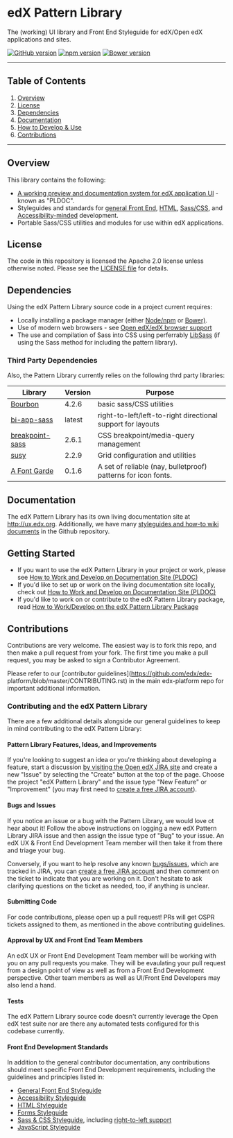 # edX Pattern Library

The (working) UI library and Front End Styleguide for edX/Open edX applications and sites.

[![GitHub version](https://badge.fury.io/gh/edx%2Fux-pattern-library.svg)](https://badge.fury.io/gh/edx%2Fux-pattern-library)  [![npm version](https://badge.fury.io/js/edx-pattern-library.svg)](https://badge.fury.io/js/edx-pattern-library)  [![Bower version](https://badge.fury.io/bo/edx-pattern-library.svg)](https://badge.fury.io/bo/edx-pattern-library)

- - -

## Table of Contents

1. [Overview](#overview)
2. [License](#license)
3. [Dependencies](#dependencies)
4. [Documentation](#documentation)
5. [How to Develop & Use]()
6. [Contributions](#contributions)

- - -

## Overview

This library contains the following:

* [A working preview and documentation system for edX application UI](http://ux.edx.org) - known as "PLDOC".
* Styleguides and standards for [general Front End](https://github.com/edx/ux-pattern-library/wiki/Styleguide:-General), [HTML](https://github.com/edx/ux-pattern-library/wiki/Styleguide:-HTML), [Sass/CSS](https://github.com/edx/ux-pattern-library/wiki/Styleguide:-Sass-&-CSS), and [Accessibility-minded](https://github.com/edx/ux-pattern-library/wiki/Styleguide:-Accessibility) development.
* Portable Sass/CSS utilities and modules for use within edX applications.

## License

The code in this repository is licensed the Apache 2.0 license unless otherwise
noted. Please see the [LICENSE file](https://github.com/edx/ux-pattern-library/blob/master/LICENSE) for details.

## Dependencies

Using the edX Pattern Library source code in a project current requires:

* Locally installing a package manager (either [Node/npm](https://nodejs.org) or [Bower)](http://bower.io/).
* Use of modern web browsers - see [Open edX/edX browser support](http://docstrings.readthedocs.org/en/latest/front_matter/browsers.html)
* The use and compilation of Sass into CSS using perferrably [LibSass](http://sass-lang.com/libsass) (if using the Sass method for including the pattern library).


### Third Party Dependencies

Also, the Pattern Library currently relies on the following thrd party libraries:

| Library                                                         | Version       | Purpose                                                       |  
| -------------                                                   | ------------- | -------------                                                 |  
| [Bourbon](https://github.com/thoughtbot/bourbon)                | 4.2.6         | basic sass/CSS utilities                                      |
| [bi-app-sass](https://github.com/anasnakawa/bi-app-sass)        | latest        | right-to-left/left-to-right directional support for layouts   |  
| [breakpoint-sass](https://github.com/at-import/breakpoint)      | 2.6.1         | CSS breakpoint/media-query management                         |  
| [susy](https://github.com/ericam/susy)                          | 2.2.9         | Grid configuration and utilities                              |  
| [A Font Garde](https://github.com/filamentgroup/a-font-garde)   | 0.1.6         | A set of reliable (nay, bulletproof) patterns for icon fonts. |  

## Documentation

The edX Pattern Library has its own living documentation site at
http://ux.edx.org. Additionally, we have many [styleguides and how-to wiki
documents](https://github.com/edx/ux-pattern-library/wiki) in the Github
repository.

## Getting Started
* If you want to use the edX Pattern Library in your project or work, please see [How to Work and Develop on Documentation Site (PLDOC)](https://github.com/edx/ux-pattern-library/wiki#how-to-use-and-deploy-the-uxpl-in-your-project)
* If you'd like to set up or work on the living documentation site locally, check out [How to Work and Develop on Documentation Site (PLDOC)](https://github.com/edx/ux-pattern-library/wiki#how-to-work-and-develop-on-documentation-site-pldoc)
* If you'd like to work on or contribute to the edX Pattern Library package, read [How to Work/Develop on the edX Pattern Library Package](https://github.com/edx/ux-pattern-library/wiki#how-to-workdevelop-on-the-ux-pattern-library-package)


## Contributions
Contributions are very welcome. The easiest way is to fork this repo, and then
make a pull request from your fork. The first time you make a pull request, you
may be asked to sign a Contributor Agreement.

Please refer to our [contributor guidelines](https://github.com/edx/edx-
platform/blob/master/CONTRIBUTING.rst) in the main edx-platform repo for
important additional information.

### Contributing and the edX Pattern Library
There are a few additional details alongside our general guidelines to keep in mind contributing to the edX Pattern Library:

#### Pattern Library Features, Ideas, and Improvements
If you're looking to suggest an idea or you're thinking about developing a
feature, start a discussion [by visiting the Open edX JIRA
site](https://openedx.atlassian.net/secure/Dashboard.jspa) and  create a new
"Issue" by selecting the "Create" button at the top of the page. Choose the
project "edX Pattern Library" and the issue type "New Feature" or "Improvement"
(you may first need to [create a free JIRA
account](https://openedx.atlassian.net/admin/users/sign-up)).

#### Bugs and Issues
If you notice an issue or a bug with the Pattern Library, we would love ot hear
about it! Follow the above instructions on logging a new edX Pattern Library JIRA issue and then assign the issue type of "Bug" to your issue. An edX UX & Front End Development Team member will then take it from there and triage your bug.

Conversely, if you want to help resolve any known [bugs/issues](https://openedx.atlassian.net/projects/UXPL/issues), which are tracked in JIRA, you can [create a free JIRA account](https://openedx.atlassian.net/admin/users/sign-up) and then comment on the ticket to indicate that you are working on it. Don't hesitate to ask clarifying questions on the ticket as needed, too, if anything is unclear.

#### Submitting Code
For code contributions, please open up a pull request! PRs will get OSPR tickets assigned to them, as mentioned in the above contributing guidelines.

#### Approval by UX and Front End Team Members
An edX UX or Front End Development Team member will be working with you on any pull requests you make.
They will be evaulating your pull request from a design point of view as well as from a Front End Development perspective. Other team members as well as UI/Front End Developers may also lend a hand.

#### Tests
The edX Pattern Library source code doesn't currently leverage the Open edX test
suite nor are there any automated tests configured for this codebase currently.

#### Front End Development Standards
In addition to the general contributor documentation, any contributions should
meet specific Front End Development requirements, including the guidelines and
principles listed in:

* [General Front End Styleguide](https://github.com/edx/ux-pattern-library/wiki/Styleguide:-General)
* [Accessibility Styleguide](https://github.com/edx/ux-pattern-library/wiki/Styleguide:-Accessibility)
* [HTML Styleguide](https://github.com/edx/ux-pattern-library/wiki/Styleguide:-HTML)
* [Forms Styleguide](https://github.com/edx/ux-pattern-library/wiki/Styleguide:-Forms)
* [Sass & CSS Styleguide](https://github.com/edx/ux-pattern-library/wiki/Styleguide:-Sass-&-CSS), including [right-to-left support](https://github.com/edx/ux-pattern-library/wiki/Styleguide:-Sass-&-CSS#right-to-left-rtl-support)
* [JavaScript Styleguide](https://github.com/edx/ux-pattern-library/wiki/Styleguide:-JavaScript)
